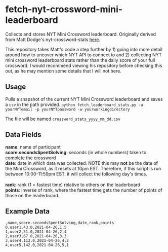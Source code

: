 # fetch-nyt-crossword-mini-leaderboard
Collects and stores NYT Mini Crossword leaderboard. Originally derived from Matt Dodge's nyt-crossword-stats [here](https://github.com/mattdodge/nyt-crossword-stats).

This repository takes Matt's code a step further by 1) going into more detail around how to uncover which NYT API to connect to and 2) collecting NYT mini crossword leaderboard stats rather than the daily score of your full crossword. I would recommend viewing his repository before checking this out, as he may mention some details that I will not here. 

## Usage
Pulls a snapshot of the current NYT Mini Crossword leaderboard and saves a `csv` in the path provided. 
`python fetch_leaderboard_stats.py -u yourNYTemail -p yourNYTpassword -w yourworkingdirectory`

The file will be named `crossword_stats_yyyy_mm_dd.csv`

## Data Fields

**name**: name of participant
<br>
**score.secondsSpentSolving**: seconds (in whole numbers) taken to complete the crossword
<br>
**date**: date in which data was collected. NOTE this may **not** be the date of the Mini Crossword, as it resets at 10pm EST. Therefore, if this script is run between 10:00-11:59pm EST, it will collect the following day's times.  
<br>
**rank**: rank (1 = fastest time) relative to others on the leaderboard
<br>
**points**: inverse of rank, where the fastest time gets the number of points of those on the leaderboard. 

## Example Data
```
,name,score.secondsSpentSolving,date,rank,points
0,user1,43.0,2021-04-26,1,5
1,user2,51.0,2021-04-26,2,4
2,user3,67.0,2021-04-26,3,3
3,user4,113.0,2021-04-26,4,2
4,user5,142.0,2021-04-26,5,1
```
